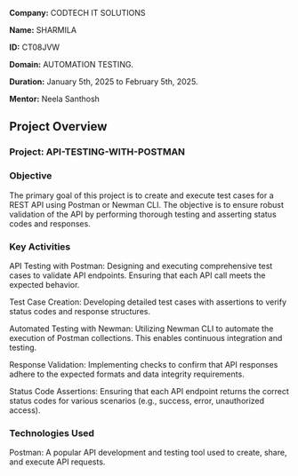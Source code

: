 **Company:** CODTECH IT SOLUTIONS


**Name:** SHARMILA

**ID:** CT08JVW

**Domain:** AUTOMATION TESTING.

**Duration:** January 5th, 2025 to February 5th, 2025.

**Mentor:** Neela Santhosh

## Project Overview 

### Project: API-TESTING-WITH-POSTMAN



### Objective
The primary goal of this project is to create and execute test cases for a REST API using Postman or Newman CLI. The objective is to ensure robust validation of the API by performing thorough testing and asserting status codes and responses.

### Key Activities
API Testing with Postman: Designing and executing comprehensive test cases to validate API endpoints. Ensuring that each API call meets the expected behavior.

Test Case Creation: Developing detailed test cases with assertions to verify status codes and response structures.

Automated Testing with Newman: Utilizing Newman CLI to automate the execution of Postman collections. This enables continuous integration and testing.

Response Validation: Implementing checks to confirm that API responses adhere to the expected formats and data integrity requirements.

Status Code Assertions: Ensuring that each API endpoint returns the correct status codes for various scenarios (e.g., success, error, unauthorized access).

### Technologies Used
Postman: A popular API development and testing tool used to create, share, and execute API requests.
